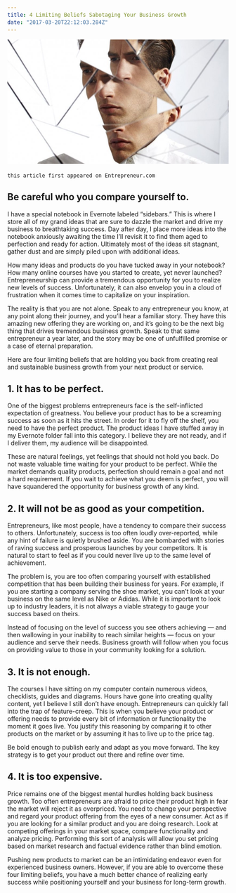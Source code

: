 ```yaml
---
title: 4 Limiting Beliefs Sabotaging Your Business Growth
date: "2017-03-20T22:12:03.284Z"
---
```


![limiting-beliefs](./limiting-beliefs.jpeg)

`this article first appeared on Entrepreneur.com`

## Be careful who you compare yourself to.

I have a special notebook in Evernote labeled “sidebars.” This is where I store all of my grand ideas that are sure to dazzle the market and drive my business to breathtaking success. Day after day, I place more ideas into the notebook anxiously awaiting the time I’ll revisit it to find them aged to perfection and ready for action. Ultimately most of the ideas sit stagnant, gather dust and are simply piled upon with additional ideas.

How many ideas and products do you have tucked away in your notebook? How many online courses have you started to create, yet never launched? Entrepreneurship can provide a tremendous opportunity for you to realize new levels of success. Unfortunately, it can also envelop you in a cloud of frustration when it comes time to capitalize on your inspiration.

The reality is that you are not alone. Speak to any entrepreneur you know, at any point along their journey, and you’ll hear a familiar story. They have this amazing new offering they are working on, and it’s going to be the next big thing that drives tremendous business growth. Speak to that same entrepreneur a year later, and the story may be one of unfulfilled promise or a case of eternal preparation.

Here are four limiting beliefs that are holding you back from creating real and sustainable business growth from your next product or service.

## 1. It has to be perfect.

One of the biggest problems entrepreneurs face is the self-inflicted expectation of greatness. You believe your product has to be a screaming success as soon as it hits the street. In order for it to fly off the shelf, you need to have the perfect product. The product ideas I have stuffed away in my Evernote folder fall into this category. I believe they are not ready, and if I deliver them, my audience will be disappointed.

These are natural feelings, yet feelings that should not hold you back. Do not waste valuable time waiting for your product to be perfect. While the market demands quality products, perfection should remain a goal and not a hard requirement. If you wait to achieve what you deem is perfect, you will have squandered the opportunity for business growth of any kind.

## 2. It will not be as good as your competition.

Entrepreneurs, like most people, have a tendency to compare their success to others. Unfortunately, success is too often loudly over-reported, while any hint of failure is quietly brushed aside. You are bombarded with stories of raving success and prosperous launches by your competitors. It is natural to start to feel as if you could never live up to the same level of achievement.

The problem is, you are too often comparing yourself with established competition that has been building their business for years. For example, if you are starting a company serving the shoe market, you can’t look at your business on the same level as Nike or Adidas. While it is important to look up to industry leaders, it is not always a viable strategy to gauge your success based on theirs.

Instead of focusing on the level of success you see others achieving — and then wallowing in your inability to reach similar heights — focus on your audience and serve their needs. Business growth will follow when you focus on providing value to those in your community looking for a solution.

## 3. It is not enough.

The courses I have sitting on my computer contain numerous videos, checklists, guides and diagrams. Hours have gone into creating quality content, yet I believe I still don’t have enough. Entrepreneurs can quickly fall into the trap of feature-creep. This is when you believe your product or offering needs to provide every bit of information or functionality the moment it goes live. You justify this reasoning by comparing it to other products on the market or by assuming it has to live up to the price tag.

Be bold enough to publish early and adapt as you move forward. The key strategy is to get your product out there and refine over time.

## 4. It is too expensive.

Price remains one of the biggest mental hurdles holding back business growth. Too often entrepreneurs are afraid to price their product high in fear the market will reject it as overpriced. You need to change your perspective and regard your product offering from the eyes of a new consumer. Act as if you are looking for a similar product and you are doing research. Look at competing offerings in your market space, compare functionality and analyze pricing. Performing this sort of analysis will allow you set pricing based on market research and factual evidence rather than blind emotion.

Pushing new products to market can be an intimidating endeavor even for experienced business owners. However, if you are able to overcome these four limiting beliefs, you have a much better chance of realizing early success while positioning yourself and your business for long-term growth.

